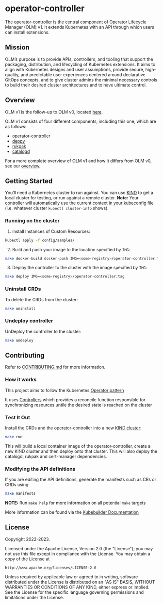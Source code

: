 # operator-controller
The operator-controller is the central component of Operator Lifecycle Manager (OLM) v1. It extends Kubernetes with an API through which users can install extensions.


## Mission

OLM’s purpose is to provide APIs, controllers, and tooling that support the packaging, distribution, and lifecycling of Kubernetes extensions. It aims to align with Kubernetes designs and user assumptions, provide secure, high-quality, and predictable user experiences centered around declarative GitOps concepts, and to give cluster admins the minimal necessary controls to build their desired cluster architectures and to have ultimate control.

## Overview

OLM v1 is the follow-up to OLM v0, located [here](https://github.com/operator-framework/operator-lifecycle-manager).

OLM v1 consists of four different components, including this one, which are as follows:
* operator-controller
* [deppy](https://github.com/operator-framework/deppy)
* [rukpak](https://github.com/operator-framework/rukpak)
* [catalogd](https://github.com/operator-framework/catalogd)

For a more complete overview of OLM v1 and how it differs from OLM v0, see our [overview](./docs/olmv1_overview.md).

## Getting Started
You’ll need a Kubernetes cluster to run against. You can use [KIND](https://sigs.k8s.io/kind) to get a local cluster for testing, or run against a remote cluster.
**Note:** Your controller will automatically use the current context in your kubeconfig file (i.e. whatever cluster `kubectl cluster-info` shows).

### Running on the cluster
1. Install Instances of Custom Resources:

```sh
kubectl apply -f config/samples/
```

2. Build and push your image to the location specified by `IMG`:
	
```sh
make docker-build docker-push IMG=<some-registry>/operator-controller:tag
```
	
3. Deploy the controller to the cluster with the image specified by `IMG`:

```sh
make deploy IMG=<some-registry>/operator-controller:tag
```

### Uninstall CRDs
To delete the CRDs from the cluster:

```sh
make uninstall
```

### Undeploy controller
UnDeploy the controller to the cluster:

```sh
make undeploy
```

## Contributing

Refer to [CONTRIBUTING.md](./CONTRIBUTING.md) for more information.

### How it works
This project aims to follow the Kubernetes [Operator pattern](https://kubernetes.io/docs/concepts/extend-kubernetes/operator/)

It uses [Controllers](https://kubernetes.io/docs/concepts/architecture/controller/) 
which provides a reconcile function responsible for synchronizing resources untile the desired state is reached on the cluster 

### Test It Out

Install the CRDs and the operator-controller into a new [KIND cluster](https://kind.sigs.k8s.io/):
```sh
make run
```
This will build a local container image of the operator-controller, create a new KIND cluster and then deploy onto that cluster.
This will also deploy the catalogd, rukpak and cert-manager dependencies.

### Modifying the API definitions
If you are editing the API definitions, generate the manifests such as CRs or CRDs using:

```sh
make manifests
```

**NOTE:** Run `make help` for more information on all potential `make` targets

More information can be found via the [Kubebuilder Documentation](https://book.kubebuilder.io/introduction.html)

## License

Copyright 2022-2023.

Licensed under the Apache License, Version 2.0 (the "License");
you may not use this file except in compliance with the License.
You may obtain a copy of the License at

    http://www.apache.org/licenses/LICENSE-2.0

Unless required by applicable law or agreed to in writing, software
distributed under the License is distributed on an "AS IS" BASIS,
WITHOUT WARRANTIES OR CONDITIONS OF ANY KIND, either express or implied.
See the License for the specific language governing permissions and
limitations under the License.
